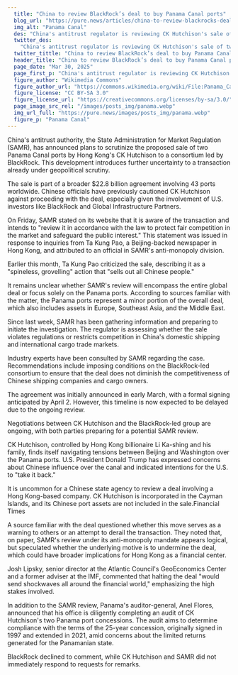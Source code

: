 ```yaml
---
  title: "China to review BlackRock’s deal to buy Panama Canal ports"
  blog_url: "https://pure.news/articles/china-to-review-blackrocks-deal-to-buy-panama-canal-ports"
  img_alt: "Panama Canal"
  des: "China's antitrust regulator is reviewing CK Hutchison's sale of two Panama Canal ports to a BlackRock-led consortium, adding uncertainty to the $22.8B global deal amid geopolitical tensions."
  twitter_des:
    "China's antitrust regulator is reviewing CK Hutchison's sale of two Panama Canal ports to a BlackRock-led consortium, adding uncertainty to the $22.8B global deal amid geopolitical tensions."
  twitter_tittle: "China to review BlackRock’s deal to buy Panama Canal ports"
  header_title: "China to review BlackRock’s deal to buy Panama Canal ports"
  page_date: "Mar 30, 2025"
  page_first_p: "China's antitrust regulator is reviewing CK Hutchison's sale of two Panama Canal ports to a BlackRock-led consortium, adding uncertainty to the $22.8B global deal amid geopolitical tensions."
  figure_author: "Wikimedia Commons"
  figure_author_url: "https://commons.wikimedia.org/wiki/File:Panama_Canal_Gatun_Locks.jpg"
  figure_license: "CC BY-SA 3.0"
  figure_license_url: "https://creativecommons.org/licenses/by-sa/3.0/"
  page_image_src_rel: "/images/posts_img/panama.webp"
  img_url_full: "https://pure.news/images/posts_img/panama.webp"
  figure_p: "Panama Canal"
---
```


​China's antitrust authority, the State Administration for Market Regulation (SAMR), has announced plans to scrutinize the proposed sale of two Panama Canal ports by Hong Kong's CK Hutchison to a consortium led by BlackRock. This development introduces further uncertainty to a transaction already under geopolitical scrutiny.​

The sale is part of a broader $22.8 billion agreement involving 43 ports worldwide. Chinese officials have previously cautioned CK Hutchison against proceeding with the deal, especially given the involvement of U.S. investors like BlackRock and Global Infrastructure Partners.​

On Friday, SAMR stated on its website that it is aware of the transaction and intends to "review it in accordance with the law to protect fair competition in the market and safeguard the public interest." This statement was issued in response to inquiries from Ta Kung Pao, a Beijing-backed newspaper in Hong Kong, and attributed to an official in SAMR's anti-monopoly division.​

Earlier this month, Ta Kung Pao criticized the sale, describing it as a "spineless, grovelling" action that "sells out all Chinese people."​

It remains unclear whether SAMR's review will encompass the entire global deal or focus solely on the Panama ports. According to sources familiar with the matter, the Panama ports represent a minor portion of the overall deal, which also includes assets in Europe, Southeast Asia, and the Middle East.​

Since last week, SAMR has been gathering information and preparing to initiate the investigation. The regulator is assessing whether the sale violates regulations or restricts competition in China's domestic shipping and international cargo trade markets.​

Industry experts have been consulted by SAMR regarding the case. Recommendations include imposing conditions on the BlackRock-led consortium to ensure that the deal does not diminish the competitiveness of Chinese shipping companies and cargo owners.​

The agreement was initially announced in early March, with a formal signing anticipated by April 2. However, this timeline is now expected to be delayed due to the ongoing review.​

Negotiations between CK Hutchison and the BlackRock-led group are ongoing, with both parties preparing for a potential SAMR review.​

CK Hutchison, controlled by Hong Kong billionaire Li Ka-shing and his family, finds itself navigating tensions between Beijing and Washington over the Panama ports. U.S. President Donald Trump has expressed concerns about Chinese influence over the canal and indicated intentions for the U.S. to "take it back."​

It is uncommon for a Chinese state agency to review a deal involving a Hong Kong-based company. CK Hutchison is incorporated in the Cayman Islands, and its Chinese port assets are not included in the sale.​
Financial Times

A source familiar with the deal questioned whether this move serves as a warning to others or an attempt to derail the transaction. They noted that, on paper, SAMR's review under its anti-monopoly mandate appears logical, but speculated whether the underlying motive is to undermine the deal, which could have broader implications for Hong Kong as a financial center.​

Josh Lipsky, senior director at the Atlantic Council's GeoEconomics Center and a former adviser at the IMF, commented that halting the deal "would send shockwaves all around the financial world," emphasizing the high stakes involved.​

In addition to the SAMR review, Panama's auditor-general, Anel Flores, announced that his office is diligently completing an audit of CK Hutchison's two Panama port concessions. The audit aims to determine compliance with the terms of the 25-year concession, originally signed in 1997 and extended in 2021, amid concerns about the limited returns generated for the Panamanian state.​

BlackRock declined to comment, while CK Hutchison and SAMR did not immediately respond to requests for remarks.
